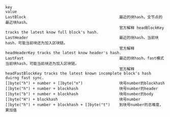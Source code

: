     key														                    value
    LastBlock                                         最近的块hash，全节点的最近块hash。
                                                      官方解释 headBlockKey tracks the latest know full block's hash.
    LastHeader                                        最近的块hash，当前块hash，可能当前块还为加入区块链。
                                                      官方解释 headHeaderKey tracks the latest know header's hash.
    LastFast                                          最近的块hash，fast模式当前块hash，可能当前块还为加入区块链。
                                                      官方解释 headFastBlockKey tracks the latest known incomplete block's hash duirng fast sync.
    []byte("h") + number + []byte("n")                块号number的blockhash
    []byte("h") + number + blockhash                  块号number的header
    []byte("b") + number + blockhash                  块号number的body
    []byte("H") + blockhash                           块号number
    []byte("h") + number + blockhash + []byte("t")    到块号number的总难度，累加值
